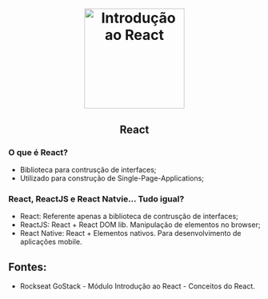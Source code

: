 <h1 align="center">
  <img 
    alt="Introdução ao React" src="https://user-images.githubusercontent.com/54601930/73386759-30e0c100-42ae-11ea-8587-fc4a40e63e6a.png" 
    width="200px"
  />
</h1>
<h2 align="center">
  React
</h2>

### O que é React?
- Biblioteca para contrusção de interfaces;
- Utilizado para construção de Single-Page-Applications;

### React, ReactJS e React Natvie... Tudo igual?
- React: Referente apenas a biblioteca de contrusção de interfaces; 
- ReactJS: React + React DOM lib. Manipulação de elementos no browser;
- React Native: React + Elementos nativos. Para desenvolvimento de aplicações mobile. 

## Fontes: 
- Rockseat GoStack - Módulo Introdução ao React - Conceitos do React. 